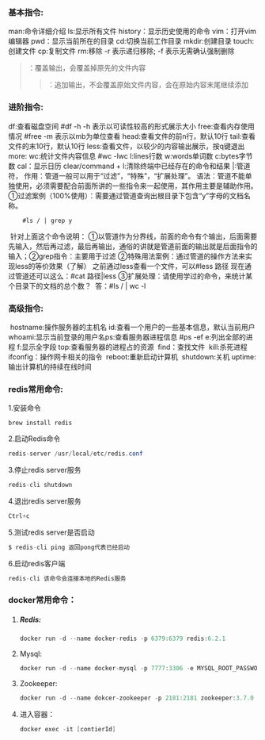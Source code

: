### 基本指令:

man:命令详细介绍
ls:显示所有文件
history：显示历史使用的命令
vim：打开vim编辑器
pwd：显示当前所在的目录
cd:切换当前工作目录
mkdir:创建目录
touch:创建文件
cp:复制文件
rm:移除 -r 表示递归移除; -f 表示无需确认强制删除

>：覆盖输出，会覆盖掉原先的文件内容
>
>>：追加输出，不会覆盖原始文件内容，会在原始内容末尾继续添加

### 进阶指令:

df:查看磁盘空间 #df -h -h 表示以可读性较高的形式展示大小
free:查看内存使用情况 #free -m 表示以mb为单位查看
head:查看文件的前n行，默认10行
tail:查看文件的末10行，默认10行
less:查看文件，以较少的内容输出展示，按q键退出
more:
wc:统计文件内容信息 #wc -lwc l:lines行数 w:words单词数 c:bytes字节数
cal：显示日历
clear/command + l:清除终端中已经存在的命令和结果
|:管道符，
	作用：管道一般可以用于“过滤”，“特殊”，“扩展处理”。
	语法：管道不能单独使用，必须需要配合前面所讲的一些指令来一起使用，其作用主要是辅助作用。
	①过滤案例（100%使用）：需要通过管道查询出根目录下包含“y”字母的文档名称。

		#ls / | grep y
​		针对上面这个命令说明：
​		①以管道作为分界线，前面的命令有个输出，后面需要先输入，然后再过滤，最后再输出，通俗的讲就是管道前面的输出就是后面指令的输入；
​		②grep指令：主要用于过滤
​	②特殊用法案例：通过管道的操作方法来实现less的等价效果（了解）
​		之前通过less查看一个文件，可以#less 路径
​		现在通过管道还可以这么：#cat 路径|less
​	③扩展处理：请使用学过的命令，来统计某个目录下的文档的总个数？
​		答：#ls / | wc -l

### 高级指令:

​	hostname:操作服务器的主机名
​	id:查看一个用户的一些基本信息，默认当前用户
​	whoami:显示当前登录的用户名
​	ps:查看服务器进程信息 #ps -ef e:列出全部的进程 f:显示全字段
​	top:查看服务器的进程占的资源
​	find：查找文件
​	kill:杀死进程
​	ifconfig：操作网卡相关的指令
​	reboot:重新启动计算机
​	shutdown:关机
​	uptime:输出计算机的持续在线时间

### redis常用命令:

1.安装命令

````
brew install redis
````

2.启动Redis命令

````java
redis-server /usr/local/etc/redis.conf
````

3.停止redis server服务

````java
redis-cli shutdown
````

4.退出redis server服务

````java
Ctrl+c
````

5.测试redis server是否启动

````java
$ redis-cli ping 返回pong代表已经启动
````

6.启动redis客户端

````java
redis-cli 该命令会连接本地的Redis服务
````

### docker常用命令：

1. ##### Redis:

   ```java
   docker run -d --name docker-redis -p 6379:6379 redis:6.2.1
   ```

2. Mysql:

   ``````java
   docker run -d --name docker-mysql -p 7777:3306 -e MYSQL_ROOT_PASSWORD=root mysql:8.0.23
   ``````

3. Zookeeper:

   ``````java
   docker run -d --name dokcer-zookeeper -p 2181:2181 zookeeper:3.7.0
   ``````

4. 进入容器：

   ````java
   docker exec -it [contierId]
   ````







